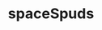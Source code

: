 ---
layout: showcase
title: "spaceSpuds"
ios: https://itunes.apple.com/us/app/spacespuds/id918253162?mt=8
windows: http://jonathanhirz.itch.io/spacespuds/
mac: http://jonathanhirz.itch.io/spacespuds/
website: https://jonathanhirz.itch.io/spacespuds
---